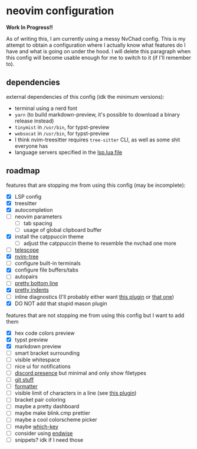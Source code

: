 # neovim configuration
**Work In Progress!!**

As of writing this, I am currently using a messy NvChad config.
This is my attempt to obtain a configuration where I actually know
what features do I have and what is going on under the hood.
I will delete this paragraph when this config will become usable enough
for me to switch to it (if I'll remember to).

## dependencies
external dependencies of this config (idk the minimum versions):
- terminal using a nerd font
- `yarn` (to build markdown-preview, it's possible to download a binary release instead)
- `tinymist` in `/usr/bin`, for typst-preview
- `websocat` in `/usr/bin`, for typst-preview
- I think nvim-treesitter requires `tree-sitter` CLI, as well as some shit everyone has
- language servers specified in the [lsp.lua file](./lua/lsp.lua)

## roadmap
features that are stopping me from using this config (may be incomplete):
- [x] LSP config
- [x] treesitter
- [x] autocompletion
- [ ] neovim parameters
  - [ ] tab spacing
  - [ ] usage of global clipboard buffer
- [x] install the catppuccin theme
  - [ ] adjust the catppuccin theme to resemble the nvchad one more
- [ ] [telescope](https://github.com/nvim-telescope/telescope.nvim)
- [x] [nvim-tree](https://github.com/nvim-tree/nvim-tree.lua)
- [ ] configure built-in terminals
- [x] configure file buffers/tabs
- [ ] autopairs
- [ ] [pretty bottom line](https://github.com/nvim-lualine/lualine.nvim)
- [x] [pretty indents](https://github.com/lukas-reineke/indent-blankline.nvim)
- [ ] inline diagnostics (I'll probably either want 
[this plugin](https://github.com/rachartier/tiny-inline-diagnostic.nvim) 
or [that one](https://github.com/folke/trouble.nvim))
- [x] DO NOT add that stupid mason plugin

features that are not stopping me from using this config but I want to add them
- [x] hex code colors preview
- [x] typst preview
- [x] markdown preview
- [ ] smart bracket surrounding
- [ ] visible whitespace
- [ ] nice ui for notifications
- [ ] [discord presence](https://github.com/vyfor/cord.nvim) but minimal and only show filetypes
- [ ] [git stuff](https://github.com/lewis6991/gitsigns.nvim)
- [ ] [formatter](https://github.com/stevearc/conform.nvim)
- [ ] visible limit of characters in a line 
(see [this plugin](https://github.com/lukas-reineke/virt-column.nvim))
- [ ] bracket pair coloring
- [ ] maybe a pretty dashboard
- [ ] maybe make blink.cmp prettier
- [ ] maybe a cool colorscheme picker
- [ ] maybe [which-key](https://github.com/folke/which-key.nvim)
- [ ] consider using [endwise](https://github.com/RRethy/nvim-treesitter-endwise)
- [ ] snippets? idk if I need those
